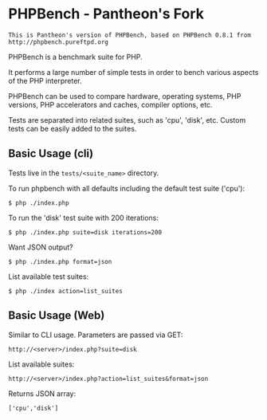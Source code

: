 PHPBench - Pantheon's Fork
=========================

    This is Pantheon's version of PHPBench, based on PHPBench 0.8.1 from http://phpbench.pureftpd.org

PHPBench is a benchmark suite for PHP.
  
It performs a large number of simple tests in order to bench various
aspects of the PHP interpreter.

PHPBench can be used to compare hardware, operating systems, PHP versions,
PHP accelerators and caches, compiler options, etc.

Tests are separated into related suites, such as 'cpu', 'disk', etc. Custom
tests can be easily added to the suites.

Basic Usage (cli)
-----------------

Tests live in the `tests/<suite_name>` directory.

To run phpbench with all defaults including the default test suite ('cpu'):

    $ php ./index.php

To run the 'disk' test suite with 200 iterations:

    $ php ./index.php suite=disk iterations=200

Want JSON output?

    $ php ./index.php format=json

List available test suites:

    $ php ./index action=list_suites

Basic Usage (Web)
-----------------

Similar to CLI usage. Parameters are passed via GET:

    http://<server>/index.php?suite=disk

List available suites:

    http://<server>/index.php?action=list_suites&format=json

Returns JSON array:

    ['cpu','disk']